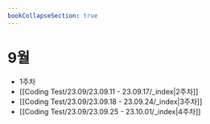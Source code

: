 ```yaml
---
bookCollapseSection: true
---
```

# 9월

- 1주차
- [[Coding Test/23.09/23.09.11 - 23.09.17/_index|2주차]]
- [[Coding Test/23.09/23.09.18 - 23.09.24/_index|3주차]]
- [[Coding Test/23.09/23.09.25 - 23.10.01/_index|4주차]]